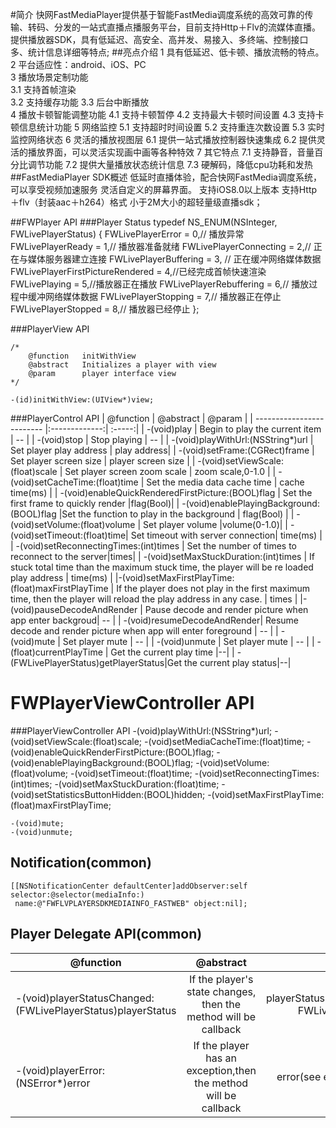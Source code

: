 #简介
快网FastMediaPlayer提供基于智能FastMedia调度系统的高效可靠的传输、转码、分发的一站式直播点播服务平台，目前支持Http＋Flv的流媒体直播。提供播放器SDK，具有低延迟、高安全、高并发、易接入、多终端、控制接口多、统计信息详细等特点;
##亮点介绍
    1 具有低延迟、低卡顿、播放流畅的特点。
    2 平台适应性：android、iOS、PC  
    3 播放场景定制功能  
	  3.1 支持首帧渲染  
      3.2 支持缓存功能
      3.3 后台中断播放  
    4 播放卡顿智能调整功能
      4.1 支持卡顿暂停
      4.2 支持最大卡顿时间设置
      4.3 支持卡顿信息统计功能
    5 网络监控
      5.1 支持超时时间设置
      5.2 支持重连次数设置
      5.3 实时监控网络状态
    6 灵活的播放视图层
      6.1 提供一站式播放控制器快速集成
      6.2 提供灵活的播放界面，可以灵活实现画中画等各种特效
    7 其它特点
      7.1 支持静音，音量百分比调节功能
      7.2 提供大量播放状态统计信息
      7.3 硬解码，降低cpu功耗和发热
##FastMediaPlayer SDK概述
	低延时直播体验，配合快网FastMedia调度系统，可以享受视频加速服务
	灵活自定义的屏幕界面。
	支持iOS8.0以上版本
	支持Http＋flv（封装aac＋h264）格式
	小于2M大小的超轻量级直播sdk；

##FWPlayer API
###Player Status
	typedef NS_ENUM(NSInteger, FWLivePlayerStatus) {
    	FWLivePlayerError = 0,// 播放异常
    	FWLivePlayerReady = 1,// 播放器准备就绪
    	FWLivePlayerConnecting = 2,// 正在与媒体服务器建立连接
    	FWLivePlayerBuffering = 3, // 正在缓冲网络媒体数据
    	FWLivePlayerFirstPictureRendered = 4,//已经完成首帧快速渲染
    	FWLivePlaying = 5,//播放器正在播放
    	FWLivePlayerRebuffering = 6,// 播放过程中缓冲网络媒体数据
    	FWLivePlayerStopping = 7,// 播放器正在停止
    	FWLivePlayerStopped = 8,// 播放器已经停止
	};

###PlayerView API 
	
    /*
		@function   initWithView
		@abstract   Initializes a player with view
		@param      player interface view
    */

    -(id)initWithView:(UIView*)view;
    
###PlayerControl API
| @function                 | @abstract           | @param    |
| ------------------------- |:-------------:| :-----:|
| -(void)play   | Begin to play the current item | -- |
| -(void)stop   | Stop playing |   -- |
| -(void)playWithUrl:(NSString*)url | Set player play address      |   play address|
| -(void)setFrame:(CGRect)frame | Set player screen size  |   player screen size |
| -(void)setViewScale:(float)scale | Set player screen zoom scale | zoom scale,0-1.0 |
| -(void)setCacheTime:(float)time | Set the media data cache time | cache time(ms) |
| -(void)enableQuickRenderedFirstPicture:(BOOL)flag | Set the first frame to quickly render |flag(Bool)|
| -(void)enablePlayingBackground:(BOOL)flag |Set the function to play in the background | flag(Bool) |
| -(void)setVolume:(float)volume | Set player volume |volume(0-1.0)|
| -(void)setTimeout:(float)time| Set timeout with server connection| time(ms) |
| -(void)setReconnectingTimes:(int)times | Set the number of times to reconnect to the server|times|
| -(void)setMaxStuckDuration:(int)times | If stuck total time than the maximum stuck time, the player will be re loaded play address | time(ms) |
|-(void)setMaxFirstPlayTime:(float)maxFirstPlayTime | If the player does not play in the first maximum time, then the player will reload the play address in any case. | times |
|-(void)pauseDecodeAndRender | Pause decode and render picture when app enter backgroud| -- |
| -(void)resumeDecodeAndRender| Resume decode and render picture when app will enter foreground | -- |
| -(void)mute | Set player mute |  -- |
| -(void)unmute | Set player mute | -- |
| -(float)currentPlayTime | Get the current play time |--|
| -(FWLivePlayerStatus)getPlayerStatus|Get the current play status|--|


# FWPlayerViewController API

###PlayerViewController API
	-(void)playWithUrl:(NSString*)url;
	-(void)setViewScale:(float)scale;
	-(void)setMediaCacheTime:(float)time;
	-(void)enableQuickRenderFirstPicture:(BOOL)flag;
	-(void)enablePlayingBackground:(BOOL)flag;
	-(void)setVolume:(float)volume;
	-(void)setTimeout:(float)time;
	-(void)setReconnectingTimes:(int)times;
	-(void)setMaxStuckDuration:(float)time;
	-(void)setStatisticsButtonHidden:(BOOL)hidden;
	-(void)setMaxFirstPlayTime:(float)maxFirstPlayTime;
	
	-(void)mute;
	-(void)unmute;

## Notification(common)

    [[NSNotificationCenter defaultCenter]addObserver:self selector:@selector(mediaInfo:)
     name:@"FWFLVPLAYERSDKMEDIAINFO_FASTWEB" object:nil];
## Player Delegate API(common)
| @function                 | @abstract                          | @param    |
| ------------------------- |:----------------------------------:| :--------:|
| -(void)playerStatusChanged:(FWLivePlayerStatus)playerStatus   |If the player's state changes, then the method will be callback | playerStatus(NS_ENUM(NSInteger, FWLivePlayerStatus)) |
| -(void)playerError:(NSError*)error | If the player has an exception,then the method will be callback|error(see error code for detail)|


